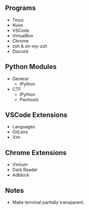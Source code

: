 ## Programs
- Tmux
- Nvim
- VSCode
- VirtualBox
- Chrome
- zsh & oh-my-zsh
- Discord


## Python Modules
- General
	- IPython
- CTF
	- IPython
	- Pwntools


## VSCode Extensions
- Languages
- GitLens
- Vim


## Chrome Extensions
- Vimium
- Dark Reader
- Adblock


## Notes
- Make terminal partially transparent.

